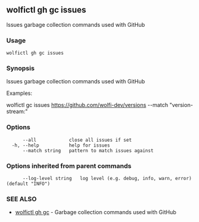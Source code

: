 ## wolfictl gh gc issues

Issues garbage collection commands used with GitHub

### Usage

```
wolfictl gh gc issues
```

### Synopsis

Issues garbage collection commands used with GitHub

Examples:

wolfictl gc issues https://github.com/wolfi-dev/versions --match "version-stream:"


### Options

```
      --all            close all issues if set
  -h, --help           help for issues
      --match string   pattern to match issues against
```

### Options inherited from parent commands

```
      --log-level string   log level (e.g. debug, info, warn, error) (default "INFO")
```

### SEE ALSO

* [wolfictl gh gc](wolfictl_gh_gc.md)	 - Garbage collection commands used with GitHub

